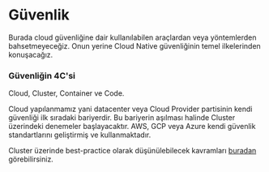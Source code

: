 # Güvenlik

Burada cloud güvenliğine dair kullanılabilen araçlardan veya yöntemlerden bahsetmeyeceğiz. Onun yerine Cloud Native güvenliğinin temel ilkelerinden konuşacağız.

### Güvenliğin 4C'si

Cloud, Cluster, Container ve Code.

Cloud yapılanmamız yani datacenter veya Cloud Provider partisinin kendi güvenliği ilk sıradaki bariyerdir.
Bu bariyerin aşılması halinde Cluster üzerindeki denemeler başlayacaktır. 
AWS, GCP veya Azure kendi güvenlik standartlarını geliştirmiş ve kullanmaktadır.

Cluster üzerinde best-practice olarak düşünülebilecek kavramları [buradan](https://kubernetes.io/docs/concepts/security/overview/) görebilirsiniz.
